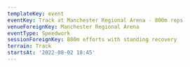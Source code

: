 ```yaml
---
templateKey: event
eventKey: Track at Manchester Regional Arena - 800m reps
venueForeignKey: Manchester Regional Arena
eventType: Speedwork
sessionForeignKey: 800m efforts with standing recovery
terrain: Track
startsAt: '2022-08-02 18:45'
---
```

